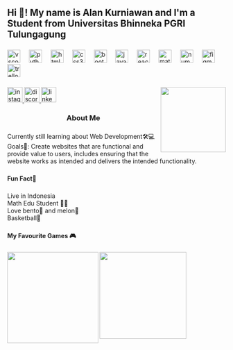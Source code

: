 <h2 align="left">Hi 👋! My name is Alan Kurniawan and I'm a Student from Universitas Bhinneka PGRI Tulungagung</h2>

###

<div align="left">
  <img src="https://cdn.jsdelivr.net/gh/devicons/devicon/icons/vscode/vscode-original.svg" height="30" alt="vscode logo"  />
  <img width="12" />
  <img src="https://cdn.jsdelivr.net/gh/devicons/devicon/icons/python/python-original.svg" height="30" alt="python logo"  />
  <img width="12" />
  <img src="https://cdn.jsdelivr.net/gh/devicons/devicon/icons/html5/html5-original.svg" height="30" alt="html5 logo"  />
  <img width="12" />
  <img src="https://cdn.jsdelivr.net/gh/devicons/devicon/icons/css3/css3-original.svg" height="30" alt="css3 logo"  />
  <img width="12" />
  <img src="https://cdn.jsdelivr.net/gh/devicons/devicon/icons/bootstrap/bootstrap-original.svg" height="30" alt="bootstrap logo"  />
  <img width="12" />
  <img src="https://cdn.jsdelivr.net/gh/devicons/devicon/icons/javascript/javascript-original.svg" height="30" alt="javascript logo"  />
  <img width="12" />
  <img src="https://cdn.jsdelivr.net/gh/devicons/devicon/icons/react/react-original.svg" height="30" alt="react logo"  />
  <img width="12" />
  <img src="https://cdn.jsdelivr.net/gh/devicons/devicon/icons/matlab/matlab-original.svg" height="30" alt="matlab logo"  />
  <img width="12" />
  <img src="https://cdn.jsdelivr.net/gh/devicons/devicon/icons/numpy/numpy-original.svg" height="30" alt="numpy logo"  />
  <img width="12" />
  <img src="https://cdn.jsdelivr.net/gh/devicons/devicon/icons/figma/figma-original.svg" height="30" alt="figma logo"  />
  <img width="12" />
  <img src="https://cdn.jsdelivr.net/gh/devicons/devicon/icons/trello/trello-plain.svg" height="30" alt="trello logo"  />
</div>

###

<img align="right" height="150" src="https://s5.ezgif.com/tmp/ezgif-5-acc4108b4b.gif"  />

###

<div align="left">
  <a href="https://www.instagram.com/alan48348" target="_blank">
    <img src="https://img.shields.io/static/v1?message=Instagram&logo=instagram&label=&color=E4405F&logoColor=white&labelColor=&style=for-the-badge" height="35" alt="instagram logo"  />
  </a>
  <a href="discordapp.com/users/1030834342202720266" target="_blank">
    <img src="https://img.shields.io/static/v1?message=Discord&logo=discord&label=&color=7289DA&logoColor=white&labelColor=&style=for-the-badge" height="35" alt="discord logo"  />
  </a>
  <a href="www.linkedin.com/in/alan-kurniawan-8849aa2a1" target="_blank">
    <img src="https://img.shields.io/static/v1?message=LinkedIn&logo=linkedin&label=&color=0077B5&logoColor=white&labelColor=&style=for-the-badge" height="35" alt="linkedin logo"  />
  </a>
</div>

###

<h3 align="center">About Me</h3>

###

<p align="left">Currently still learning about Web Development🛠️💻<br>Goals🎯: Create websites that are functional and provide value to users, includes ensuring that the website works as intended and delivers the intended functionality.</p>

###

<h4 align="left">Fun Fact🎉</h4>

###

<p align="left">Live in Indonesia<br>Math Edu Student 🏫📖<br>Love bento🍱 and melon🍈<br>Basketball🏀</p>

###

<h4 align="left">My Favourite Games 🎮</h4>


###

<img align="left" height="210" src="https://wallpaperaccess.com/full/671214.jpg"  />

###

<div align="left">
  <img height="200" src="https://th.bing.com/th/id/OIP.sApLIWpTKH1zrQMXcWyEGgHaKn?w=850&h=1218&rs=1&pid=ImgDetMain"  />
</div>

###
